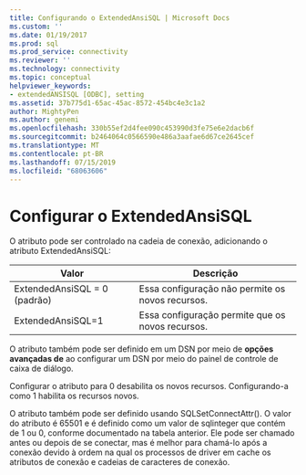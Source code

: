```yaml
---
title: Configurando o ExtendedAnsiSQL | Microsoft Docs
ms.custom: ''
ms.date: 01/19/2017
ms.prod: sql
ms.prod_service: connectivity
ms.reviewer: ''
ms.technology: connectivity
ms.topic: conceptual
helpviewer_keywords:
- extendedANSISQL [ODBC], setting
ms.assetid: 37b775d1-65ac-45ac-8572-454bc4e3c1a2
author: MightyPen
ms.author: genemi
ms.openlocfilehash: 330b55ef2d4fee090c453990d3fe75e6e2dacb6f
ms.sourcegitcommit: b2464064c0566590e486a3aafae6d67ce2645cef
ms.translationtype: MT
ms.contentlocale: pt-BR
ms.lasthandoff: 07/15/2019
ms.locfileid: "68063606"
---
```

# <a name="setting-extendedansisql"></a>Configurar o ExtendedAnsiSQL
O atributo pode ser controlado na cadeia de conexão, adicionando o atributo ExtendedAnsiSQL:  
  
|Valor|Descrição|  
|-----------|-----------------|  
|ExtendedAnsiSQL = 0 (padrão)|Essa configuração não permite os novos recursos.|  
|ExtendedAnsiSQL=1|Essa configuração permite que os novos recursos.|  
  
 O atributo também pode ser definido em um DSN por meio de **opções avançadas de** ao configurar um DSN por meio do painel de controle de caixa de diálogo.  
  
 Configurar o atributo para 0 desabilita os novos recursos. Configurando-a como 1 habilita os recursos novos.  
  
 O atributo também pode ser definido usando SQLSetConnectAttr(). O valor do atributo é 65501 e é definido como um valor de sqlinteger que contém de 1 ou 0, conforme documentado na tabela anterior. Ele pode ser chamado antes ou depois de se conectar, mas é melhor para chamá-lo após a conexão devido à ordem na qual os processos de driver em cache os atributos de conexão e cadeias de caracteres de conexão.
